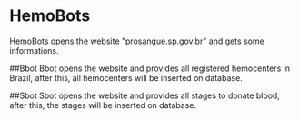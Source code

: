 # HemoBots
HemoBots opens the website "prosangue.sp.gov.br" and gets some informations.

##Bbot
Bbot opens the website and provides all registered hemocenters in Brazil, after this, all hemocenters will be inserted on database.

##Sbot
Sbot opens the website and provides all stages to donate blood, after this, the stages will be inserted on database.
